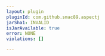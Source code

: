 ```yaml
---
layout: plugin
pluginId: com.github.smac89.aspectj
jarSha1: INVALID
isJarAvailable: true
error: NONE
violations: []

---
```

